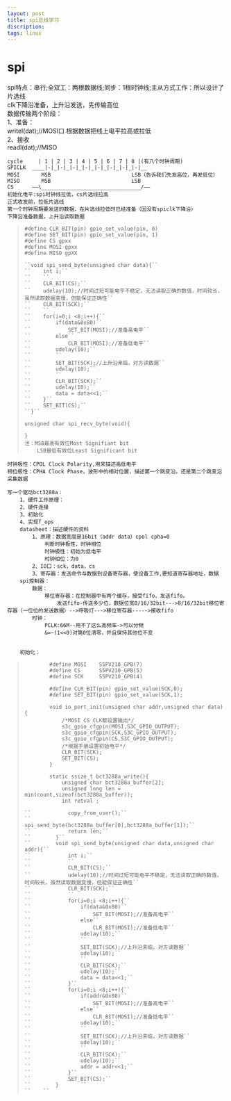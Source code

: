 ```yaml
---
layout: post
title: spi总线学习
discription: 
tags: linux
---
```

 spi
====
spi特点：串行;全双工：两根数据线;同步：1根时钟线;主从方式工作：所以设计了片选线  
	clk下降沿准备，上升沿发送，先传输高位  
	数据传输两个阶段：  
		1、准备：  
			writel(dat);//MOSI口  根据数据把线上电平拉高或拉低  
		2、接收  
			readl(dat);//MISO  
		  
	cycle	  | 1 | 2 | 3 | 4 | 5 | 6 |	7 | 8 |(有八个时钟周期)  
	SPICLK	____|-|_|-|_|-|_|-|_|-|_|-|_|-|_|-|__     
	MOSI	   MSB							LSB（告诉我们先发高位，再发低位）  
	MISO	   MSB							LSB  
	CS		——\________________________________/——  
	初始化电平:spi时钟线拉低，cs片选线拉高  
	正式收发前，拉低片选线  
	第一个时钟周期要发送的数据，在片选线拉低时已经准备（因没有spiclk下降沿）  
	下降沿准备数据，上升沿读取数据  
  
> ``#define CLR_BIT(pin) gpio_set_value(pin, 0)``    
> ``#define SET_BIT(pin) gpio_set_value(pin, 1)``    
> ``#define CS gpxx``    
> ``#define MOSI gpxx``    
> ``#define MISO gpXX``    
> ````    
> ``void spi_send_byte(unsigned char data){``    
> ``	int i;``    
> ``	``    
> ``	CLR_BIT(CS);``    
> ``	udelay(10);//时间过短可能电平不稳定，无法读取正确的数值，时间较长，虽然读取数据变慢，但能保证正确性``    
> ``	CLR_BIT(SCK);``    
> ``	``    
> ``	for(i=0;i <8;i++){``    
> ``		if(data&0x80)``    
> ``			SET_BIT(MOSI);//准备高电平``    
> ``		else``    
> ``			CLR_BIT(MOSI);//准备低电平``    
> ``		udelay(10);``    
> ``		``    
> ``		SET_BIT(SCK);//上升沿来临，对方读数据``    
> ``		udelay(10);``    
> ``		``    
> ``		CLR_BIT(SCK);``    
> ``		udelay(10);``    
> ``		data = data<<1;``    
> ``	}``    
> ``	SET_BIT(CS);``    
> ``}``    
> ````    
> ``unsigned char spi_recv_byte(void){``    
> ``	``    
> ``}``    
> ``注：MSB最高有效位Most Signifiant bit``    
> ``	LSB最低有效位Least Significant bit``    
	  
	时钟极性：CPOL Clock Polarity,用来描述高低电平  
	相位极性：CPHA Clock Phase，波形中的相对位置，描述第一个跳变沿，还是第二个跳变沿采集数据  
	  
	写一个驱动bct3288a：  
		1、硬件工作原理：  
		2、硬件连接  
		3、初始化  
		4、实现f_ops  
		datasheet：描述硬件的资料  
			1、原理：数据宽度是16bit（addr data）cpol cpha=0  
				判断时钟极性，时钟相位  
				时钟极性：初始为低电平  
				时钟相位：为0  
			2、IO口：sck，data，cs  
			3、寄存器：发送命令与数据到设备寄存器，使设备工作,要知道寄存器地址，数据  
		spi控制器：  
			数据：  
				移位寄存器：在控制器中有两个缓存，接受fifo，发送fifo。  
					发送fifo-传送多少位，数据位宽8/16/32bit--->8/16/32bit移位寄存器（一位位的发送数据）-->呼吸灯--->移位寄存器----->接收fifo  
			时钟：  
				PCLK:66M--用不了这么高频率->可以分频   
				&=~(1<<0)对第0位清零，并且保持其他位不变  
	  
  
		初始化：  
> ``		#define MOSI	S5PV210_GPB(7)``  
> ``		#define CS		S5PV210_GPB(5)``  
> ``		#define SCK		S5PV210_GPB(4)``  
> ``		``  
> ``		#define CLR_BIT(pin) gpio_set_value(SCK,0);``  
> ``		#define SET_BIT(pin) gpio_set_value(SCK,1);``  
> ``		``  
> ``		void io_port_init(unsigned char addr,unsigned char data){``  
> ``			/*MOSI CS CLK都设置输出*/``  
> ``			s3c_gpio_cfgpin(MOSI,S3C_GPIO_OUTPUT);``  
> ``			s3c_gpio_cfgpin(SCK,S3C_GPIO_OUTPUT);``  
> ``			s3c_gpio_cfgpin(CS,S3C_GPIO_OUTPUT);``  
> ``			/*根据手册设置初始电平*/``  
> ``			CLR_BIT(SCK);``  
> ``			SET_BIT(CS);``  
> ``		}``  
> ``		``  
> ``		static ssize_t bct3288a_write(){``  
> ``			unsigned char bct3288a_buffer[2];``  
> ``			unsigned long len = min(count,sizeof(bct3288a_buffer));``  
> ``			int retval ;``  
> ````  
> ``			copy_from_user();``  
> ``			spi_send_byte(bct3288a_buffer[0],bct3288a_buffer[1]);``  
> ``			return len;``  
> ``		}``  
> ``		void spi_send_byte(unsigned char data,unsigned char addr){``  
> ``			int i;``  
> ``			``  
> ``			CLR_BIT(CS);``  
> ``			udelay(10);//时间过短可能电平不稳定，无法读取正确的数值，时间较长，虽然读取数据变慢，但能保证正确性``  
> ``			CLR_BIT(SCK);``  
> ``			``  
> ``			for(i=0;i <8;i++){``  
> ``				if(data&0x80)``  
> ``					SET_BIT(MOSI);//准备高电平``  
> ``				else``  
> ``					CLR_BIT(MOSI);//准备低电平``  
> ``				udelay(10);``  
> ``				``  
> ``				SET_BIT(SCK);//上升沿来临，对方读数据``  
> ``				udelay(10);``  
> ``				``  
> ``				CLR_BIT(SCK);``  
> ``				udelay(10);``  
> ``				data = data<<1;``  
> ``			}``  
> ``			for(i=0;i <8;i++){``  
> ``				if(addr&0x80)``  
> ``					SET_BIT(MOSI);//准备高电平``  
> ``				else``  
> ``					CLR_BIT(MOSI);//准备低电平``  
> ``				udelay(10);``  
> ``				``  
> ``				SET_BIT(SCK);//上升沿来临，对方读数据``  
> ``				udelay(10);``  
> ``				``  
> ``				CLR_BIT(SCK);``  
> ``				udelay(10);``  
> ``				addr = addr<<1;``  
> ``			}``  
> ``			SET_BIT(CS);``  
> ``		}		``  
> ``	``  
